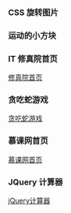 ### CSS 旋转图片
[](https://qianduangaoshou.github.io/demo/3DPic/)

### 运动的小方块
[](https://qianduangaoshou.github.io/demo/littleBlock/)

###  IT 修真院首页
[修真院首页](https://qianduangaoshou.github.io/demo/itXIUZHEN/)

### 贪吃蛇游戏
[贪吃蛇游戏](https://qianduangaoshou.github.io/demo/snake/)

### 慕课网首页
[慕课网首页](https://qianduangaoshou.github.io/demo/%E6%85%95%E8%AF%BE%E7%BD%91%E9%A6%96%E9%A1%B5/)

### JQuery 计算器
[jQuery计算器](https://qianduangaoshou.github.io/demo/calculator/)
